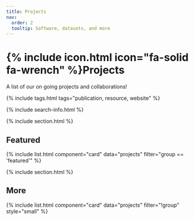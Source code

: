 ```yaml
---
title: Projects
nav:
  order: 2
  tooltip: Software, datasets, and more
---
```


# {% include icon.html icon="fa-solid fa-wrench" %}Projects

A list of our on going projects and collaborations!

{% include tags.html tags="publication, resource, website" %}

{% include search-info.html %}

{% include section.html %}

## Featured

{% include list.html component="card" data="projects" filter="group == 'featured'" %}

{% include section.html %}

## More

{% include list.html component="card" data="projects" filter="!group" style="small" %}
